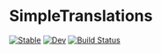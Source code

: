 # SimpleTranslations

[![Stable](https://img.shields.io/badge/docs-stable-blue.svg)](https://dmolina.github.io/SimpleTranslations.jl/stable)
[![Dev](https://img.shields.io/badge/docs-dev-blue.svg)](https://dmolina.github.io/SimpleTranslations.jl/dev)
[![Build Status](https://travis-ci.com/dmolina/SimpleTranslations.jl.svg?branch=master)](https://travis-ci.com/dmolina/SimpleTranslations.jl)
